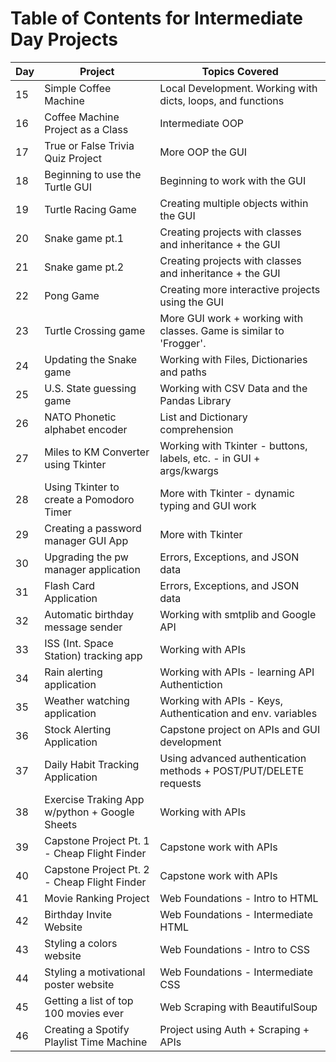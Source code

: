 # Table of Contents for Intermediate Day Projects

| Day | Project                                       | Topics Covered                                                      |
| --- | --------------------------------------------- | ------------------------------------------------------------------- |
| 15  | Simple Coffee Machine                         | Local Development. Working with dicts, loops, and functions         |
| 16  | Coffee Machine Project as a Class             | Intermediate OOP                                                    |
| 17  | True or False Trivia Quiz Project             | More OOP the GUI                                                    |
| 18  | Beginning to use the Turtle GUI               | Beginning to work with the GUI                                      |
| 19  | Turtle Racing Game                            | Creating multiple objects within the GUI                            |
| 20  | Snake game pt.1                               | Creating projects with classes and inheritance + the GUI            |
| 21  | Snake game pt.2                               | Creating projects with classes and inheritance + the GUI            |
| 22  | Pong Game                                     | Creating more interactive projects using the GUI                    |
| 23  | Turtle Crossing game                          | More GUI work + working with classes. Game is similar to 'Frogger'. |
| 24  | Updating the Snake game                       | Working with Files, Dictionaries and paths                          |
| 25  | U.S. State guessing game                      | Working with CSV Data and the Pandas Library                        |
| 26  | NATO Phonetic alphabet encoder                | List and Dictionary comprehension                                   |
| 27  | Miles to KM Converter using Tkinter           | Working with Tkinter - buttons, labels, etc. - in GUI + args/kwargs |
| 28  | Using Tkinter to create a Pomodoro Timer      | More with Tkinter - dynamic typing and GUI work                     |
| 29  | Creating a password manager GUI App           | More with Tkinter                                                   |
| 30  | Upgrading the pw manager application          | Errors, Exceptions, and JSON data                                   |
| 31  | Flash Card Application                        | Errors, Exceptions, and JSON data                                   |
| 32  | Automatic birthday message sender             | Working with smtplib and Google API                                 |
| 33  | ISS (Int. Space Station) tracking app         | Working with APIs                                                   |
| 34  | Rain alerting application                     | Working with APIs - learning API Authentiction                      |
| 35  | Weather watching application                  | Working with APIs - Keys, Authentication and env. variables         |
| 36  | Stock Alerting Application                    | Capstone project on APIs and GUI development                        |
| 37  | Daily Habit Tracking Application              | Using advanced authentication methods + POST/PUT/DELETE requests    |
| 38  | Exercise Traking App w/python + Google Sheets | Working with APIs                                                   |
| 39  | Capstone Project Pt. 1 - Cheap Flight Finder  | Capstone work with APIs                                             |
| 40  | Capstone Project Pt. 2 - Cheap Flight Finder  | Capstone work with APIs                                             |
| 41  | Movie Ranking Project                         | Web Foundations - Intro to HTML                                     |
| 42  | Birthday Invite Website                       | Web Foundations - Intermediate HTML                                 |
| 43  | Styling a colors website                      | Web Foundations - Intro to CSS                                      |
| 44  | Styling a motivational poster website         | Web Foundations - Intermediate CSS                                  |
| 45  | Getting a list of top 100 movies ever         | Web Scraping with BeautifulSoup                                     |
| 46  | Creating a Spotify Playlist Time Machine      | Project using Auth + Scraping + APIs                                |
